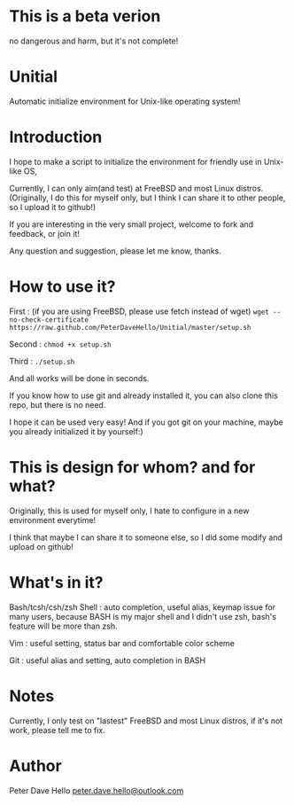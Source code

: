 This is a beta verion
=====================
no dangerous and harm, but it's not complete!

Unitial
=======
Automatic initialize environment for Unix-like operating system!


Introduction
============
I hope to make a script to initialize the environment for friendly use in Unix-like OS,

Currently, I can only aim(and test) at FreeBSD and most Linux distros.
(Originally, I do this for myself only, but I think I can share it to other people, so I upload it to github!)

If you are interesting in the very small project, welcome to fork and feedback, or join it!

Any question and suggestion, please let me know, thanks.


How to use it?
==============
First :
(if you are using FreeBSD, please use fetch instead of wget)
`wget --no-check-certificate https://raw.github.com/PeterDaveHello/Unitial/master/setup.sh`

Second :
`chmod +x setup.sh`

Third :
`./setup.sh`

And all works will be done in seconds.

If you know how to use git and already installed it, you can also clone this repo, but there is no need.

I hope it can be used very easy! And if you got git on your machine, maybe you already initialized it by yourself:)

This is design for whom? and for what?
======================================
Originally, this is used for myself only, I hate to configure in a new environment everytime!

I think that maybe I can share it to someone else, so I did some modify and upload on github! 


What's in it?
=============
Bash/tcsh/csh/zsh Shell :
auto completion, useful alias, keymap issue for many users, because BASH is my major shell and I didn't use zsh, bash's feature will be more than zsh.

Vim :
useful setting, status bar and comfortable color scheme

Git :
useful alias and setting, auto completion in BASH


Notes
=====
Currently, I only test on "lastest" FreeBSD and most Linux distros, if it's not work, please tell me to fix.

Author
======
Peter Dave Hello
peter.dave.hello@outlook.com
